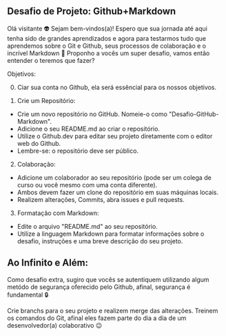## Desafio de Projeto: Github+Markdown

Olá visitante 👽 Sejam bem-vindos(a)!
Espero que sua jornada até aqui tenha sido de grandes aprendizados e agora para testarmos tudo que aprendemos sobre o Git e Github, seus processos de colaboração e o incrível Markdown 💞 Proponho a vocês um super desafio, vamos então entender o teremos que fazer?

Objetivos:

0. Ciar sua conta no Github, ela será essêncial para os nossos objetivos.

1. Crie um Repositório:
- Crie um novo repositório no GitHub. Nomeie-o como "Desafio-GitHub-Markdown".
- Adicione o seu README.md ao criar o repositório.
- Utilize o Github.dev para editar seu projeto diretamente com o editor web do Github.
- Lembre-se: o repositório deve ser público.


2. Colaboração:
- Adicione um colaborador ao seu repositório (pode ser um colega de curso ou você mesmo com uma conta diferente).
- Ambos devem fazer um clone do repositório em suas máquinas locais.
- Realizem alterações, Commits, abra issues e pull requests.


3. Formatação com Markdown:
- Edite o arquivo "README.md" ao seu repositório.
- Utilize a linguagem Markdown para formatar informações sobre o desafio, instruções e uma breve descrição do seu projeto.

## Ao Infinito e Além:

Como desafio extra, sugiro que vocês se autentiquem utilizando algum metódo de segurança oferecido pelo Github, afinal, segurança é fundamental 🔒

Crie branchs para o seu projeto e realizem merge das alterações. Treinem os comandos do Git, afinal eles fazem parte do dia a dia de um desenvolvedor(a) colaborativo 😉

